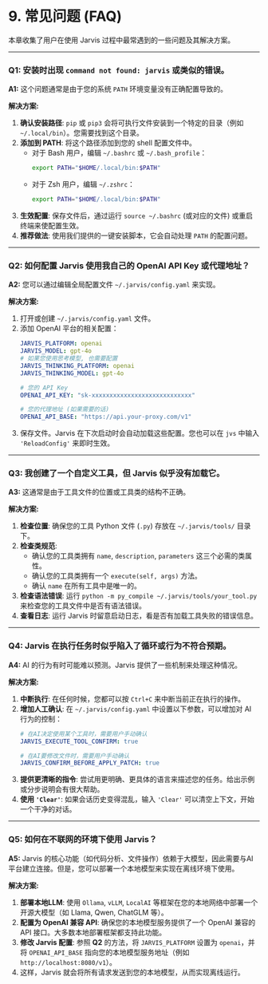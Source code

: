 # 9. 常见问题 (FAQ)

本章收集了用户在使用 Jarvis 过程中最常遇到的一些问题及其解决方案。

---

### Q1: 安装时出现 `command not found: jarvis` 或类似的错误。

**A1:** 这个问题通常是由于您的系统 `PATH` 环境变量没有正确配置导致的。

**解决方案:**
1.  **确认安装路径**: `pip` 或 `pip3` 会将可执行文件安装到一个特定的目录（例如 `~/.local/bin`）。您需要找到这个目录。
2.  **添加到 PATH**: 将这个路径添加到您的 shell 配置文件中。
    -   对于 Bash 用户，编辑 `~/.bashrc` 或 `~/.bash_profile`：
        ```bash
        export PATH="$HOME/.local/bin:$PATH"
        ```
    -   对于 Zsh 用户，编辑 `~/.zshrc`：
        ```bash
        export PATH="$HOME/.local/bin:$PATH"
        ```
3.  **生效配置**: 保存文件后，通过运行 `source ~/.bashrc` (或对应的文件) 或重启终端来使配置生效。
4.  **推荐做法**: 使用我们提供的一键安装脚本，它会自动处理 `PATH` 的配置问题。

---

### Q2: 如何配置 Jarvis 使用我自己的 OpenAI API Key 或代理地址？

**A2:** 您可以通过编辑全局配置文件 `~/.jarvis/config.yaml` 来实现。

**解决方案:**
1.  打开或创建 `~/.jarvis/config.yaml` 文件。
2.  添加 OpenAI 平台的相关配置：
    ```yaml
    JARVIS_PLATFORM: openai
    JARVIS_MODEL: gpt-4o
    # 如果您使用思考模型, 也需要配置
    JARVIS_THINKING_PLATFORM: openai
    JARVIS_THINKING_MODEL: gpt-4o
    
    # 您的 API Key
    OPENAI_API_KEY: "sk-xxxxxxxxxxxxxxxxxxxxxxxxxxxx"
    
    # 您的代理地址 (如果需要的话)
    OPENAI_API_BASE: "https://api.your-proxy.com/v1"
    ```
3.  保存文件。Jarvis 在下次启动时会自动加载这些配置。您也可以在 `jvs` 中输入 `'ReloadConfig'` 来即时生效。

---

### Q3: 我创建了一个自定义工具，但 Jarvis 似乎没有加载它。

**A3:** 这通常是由于工具文件的位置或工具类的结构不正确。

**解决方案:**
1.  **检查位置**: 确保您的工具 Python 文件 (`.py`) 存放在 `~/.jarvis/tools/` 目录下。
2.  **检查类规范**:
    -   确认您的工具类拥有 `name`, `description`, `parameters` 这三个必需的类属性。
    -   确认您的工具类拥有一个 `execute(self, args)` 方法。
    -   确认 `name` 在所有工具中是唯一的。
3.  **检查语法错误**: 运行 `python -m py_compile ~/.jarvis/tools/your_tool.py` 来检查您的工具文件中是否有语法错误。
4.  **查看日志**: 运行 Jarvis 时留意启动日志，看是否有加载工具失败的错误信息。

---

### Q4: Jarvis 在执行任务时似乎陷入了循环或行为不符合预期。

**A4:** AI 的行为有时可能难以预测。Jarvis 提供了一些机制来处理这种情况。

**解决方案:**
1.  **中断执行**: 在任何时候，您都可以按 `Ctrl+C` 来中断当前正在执行的操作。
2.  **增加人工确认**: 在 `~/.jarvis/config.yaml` 中设置以下参数，可以增加对 AI 行为的控制：
    ```yaml
    # 在AI决定使用某个工具时，需要用户手动确认
    JARVIS_EXECUTE_TOOL_CONFIRM: true
    
    # 在AI要修改文件时，需要用户手动确认
    JARVIS_CONFIRM_BEFORE_APPLY_PATCH: true
    ```
3.  **提供更清晰的指令**: 尝试用更明确、更具体的语言来描述您的任务。给出示例或分步说明会有很大帮助。
4.  **使用 `'Clear'`**: 如果会话历史变得混乱，输入 `'Clear'` 可以清空上下文，开始一个干净的对话。

---

### Q5: 如何在不联网的环境下使用 Jarvis？

**A5:** Jarvis 的核心功能（如代码分析、文件操作）依赖于大模型，因此需要与AI平台建立连接。但是，您可以部署一个本地模型来实现在离线环境下使用。

**解决方案:**
1.  **部署本地LLM**: 使用 `Ollama`, `vLLM`, `LocalAI` 等框架在您的本地网络中部署一个开源大模型（如 Llama, Qwen, ChatGLM 等）。
2.  **配置为 OpenAI 兼容 API**: 确保您的本地模型服务提供了一个 OpenAI 兼容的 API 接口。大多数本地部署框架都支持此功能。
3.  **修改 Jarvis 配置**: 参照 **Q2** 的方法，将 `JARVIS_PLATFORM` 设置为 `openai`，并将 `OPENAI_API_BASE` 指向您的本地模型服务地址（例如 `http://localhost:8080/v1`）。
4.  这样，Jarvis 就会将所有请求发送到您的本地模型，从而实现离线运行。
